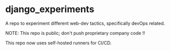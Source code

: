 # django_experiments
A repo to experiment different web-dev tactics, specifically devOps related.

NOTE: This repo is public; don't push proprietary company code !!

This repo now uses self-hosted runners for CI/CD.
